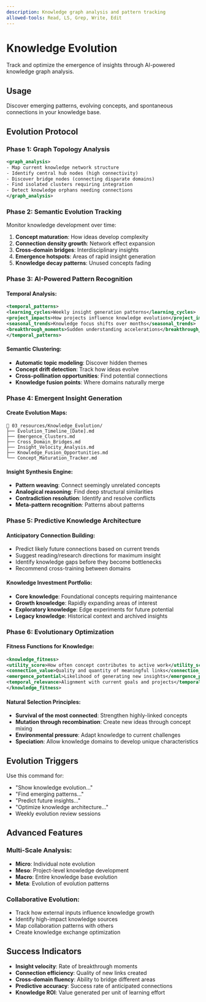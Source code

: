 ```yaml
---
description: Knowledge graph analysis and pattern tracking
allowed-tools: Read, LS, Grep, Write, Edit
---
```


# Knowledge Evolution

Track and optimize the emergence of insights through AI-powered knowledge graph analysis.

## Usage
Discover emerging patterns, evolving concepts, and spontaneous connections in your knowledge base.

## Evolution Protocol

### Phase 1: Graph Topology Analysis
```xml
<graph_analysis>
- Map current knowledge network structure
- Identify central hub nodes (high connectivity)
- Discover bridge nodes (connecting disparate domains)
- Find isolated clusters requiring integration
- Detect knowledge orphans needing connections
</graph_analysis>
```

### Phase 2: Semantic Evolution Tracking
Monitor knowledge development over time:
1. **Concept maturation**: How ideas develop complexity
2. **Connection density growth**: Network effect expansion
3. **Cross-domain bridges**: Interdisciplinary insights
4. **Emergence hotspots**: Areas of rapid insight generation
5. **Knowledge decay patterns**: Unused concepts fading

### Phase 3: AI-Powered Pattern Recognition

#### Temporal Analysis:
```xml
<temporal_patterns>
<learning_cycles>Weekly insight generation patterns</learning_cycles>
<project_impacts>How projects influence knowledge evolution</project_impacts>
<seasonal_trends>Knowledge focus shifts over months</seasonal_trends>
<breakthrough_moments>Sudden understanding accelerations</breakthrough_moments>
</temporal_patterns>
```

#### Semantic Clustering:
- **Automatic topic modeling**: Discover hidden themes
- **Concept drift detection**: Track how ideas evolve
- **Cross-pollination opportunities**: Find potential connections
- **Knowledge fusion points**: Where domains naturally merge

### Phase 4: Emergent Insight Generation

#### Create Evolution Maps:
```
📂 03_resources/Knowledge_Evolution/
├── Evolution_Timeline_[Date].md
├── Emergence_Clusters.md
├── Cross_Domain_Bridges.md
├── Insight_Velocity_Analysis.md
├── Knowledge_Fusion_Opportunities.md
└── Concept_Maturation_Tracker.md
```

#### Insight Synthesis Engine:
- **Pattern weaving**: Connect seemingly unrelated concepts
- **Analogical reasoning**: Find deep structural similarities
- **Contradiction resolution**: Identify and resolve conflicts
- **Meta-pattern recognition**: Patterns about patterns

### Phase 5: Predictive Knowledge Architecture

#### Anticipatory Connection Building:
- Predict likely future connections based on current trends
- Suggest reading/research directions for maximum insight
- Identify knowledge gaps before they become bottlenecks
- Recommend cross-training between domains

#### Knowledge Investment Portfolio:
- **Core knowledge**: Foundational concepts requiring maintenance
- **Growth knowledge**: Rapidly expanding areas of interest
- **Exploratory knowledge**: Edge experiments for future potential
- **Legacy knowledge**: Historical context and archived insights

### Phase 6: Evolutionary Optimization

#### Fitness Functions for Knowledge:
```xml
<knowledge_fitness>
<utility_score>How often concept contributes to active work</utility_score>
<connection_value>Quality and quantity of meaningful links</connection_value>
<emergence_potential>Likelihood of generating new insights</emergence_potential>
<temporal_relevance>Alignment with current goals and projects</temporal_relevance>
</knowledge_fitness>
```

#### Natural Selection Principles:
- **Survival of the most connected**: Strengthen highly-linked concepts
- **Mutation through recombination**: Create new ideas through concept mixing
- **Environmental pressure**: Adapt knowledge to current challenges
- **Speciation**: Allow knowledge domains to develop unique characteristics

## Evolution Triggers
Use this command for:
- "Show knowledge evolution..."
- "Find emerging patterns..."
- "Predict future insights..."
- "Optimize knowledge architecture..."
- Weekly evolution review sessions

## Advanced Features

### Multi-Scale Analysis:
- **Micro**: Individual note evolution
- **Meso**: Project-level knowledge development
- **Macro**: Entire knowledge base evolution
- **Meta**: Evolution of evolution patterns

### Collaborative Evolution:
- Track how external inputs influence knowledge growth
- Identify high-impact knowledge sources
- Map collaboration patterns with others
- Create knowledge exchange optimization

## Success Indicators
- **Insight velocity**: Rate of breakthrough moments
- **Connection efficiency**: Quality of new links created
- **Cross-domain fluency**: Ability to bridge different areas
- **Predictive accuracy**: Success rate of anticipated connections
- **Knowledge ROI**: Value generated per unit of learning effort